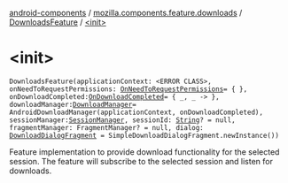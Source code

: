 [android-components](../../index.md) / [mozilla.components.feature.downloads](../index.md) / [DownloadsFeature](index.md) / [&lt;init&gt;](./-init-.md)

# &lt;init&gt;

`DownloadsFeature(applicationContext: <ERROR CLASS>, onNeedToRequestPermissions: `[`OnNeedToRequestPermissions`](../-on-need-to-request-permissions.md)` = { }, onDownloadCompleted: `[`OnDownloadCompleted`](../../mozilla.components.feature.downloads.manager/-on-download-completed.md)` = { _, _ -> }, downloadManager: `[`DownloadManager`](../../mozilla.components.feature.downloads.manager/-download-manager/index.md)` = AndroidDownloadManager(applicationContext, onDownloadCompleted), sessionManager: `[`SessionManager`](../../mozilla.components.browser.session/-session-manager/index.md)`, sessionId: `[`String`](https://kotlinlang.org/api/latest/jvm/stdlib/kotlin/-string/index.html)`? = null, fragmentManager: FragmentManager? = null, dialog: `[`DownloadDialogFragment`](../-download-dialog-fragment/index.md)` = SimpleDownloadDialogFragment.newInstance())`

Feature implementation to provide download functionality for the selected
session. The feature will subscribe to the selected session and listen
for downloads.

